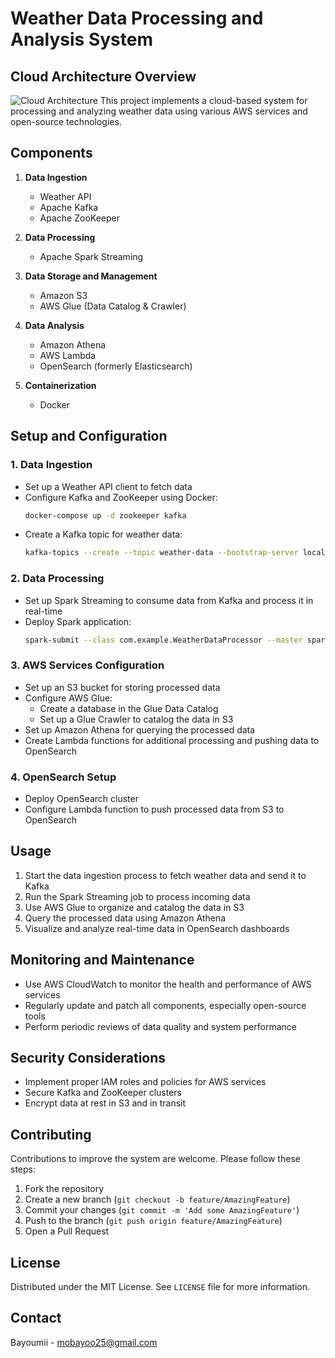 # Weather Data Processing and Analysis System

## Cloud Architecture Overview
![Cloud Architecture](C:\Users\dell\Desktop\me/Screenshot%202024-10-27%20184559.png)
This project implements a cloud-based system for processing and analyzing weather data using various AWS services and open-source technologies.



## Components

1. **Data Ingestion**
   - Weather API
   - Apache Kafka
   - Apache ZooKeeper

2. **Data Processing**
   - Apache Spark Streaming

3. **Data Storage and Management**
   - Amazon S3
   - AWS Glue (Data Catalog & Crawler)

4. **Data Analysis**
   - Amazon Athena
   - AWS Lambda
   - OpenSearch (formerly Elasticsearch)

5. **Containerization**
   - Docker

## Setup and Configuration

### 1. Data Ingestion

- Set up a Weather API client to fetch data
- Configure Kafka and ZooKeeper using Docker:
  ```bash
  docker-compose up -d zookeeper kafka
  ```
- Create a Kafka topic for weather data:
  ```bash
  kafka-topics --create --topic weather-data --bootstrap-server localhost:9092
  ```

### 2. Data Processing

- Set up Spark Streaming to consume data from Kafka and process it in real-time
- Deploy Spark application:
  ```bash
  spark-submit --class com.example.WeatherDataProcessor --master spark://localhost:7077 weather-processor.jar
  ```

### 3. AWS Services Configuration

- Set up an S3 bucket for storing processed data
- Configure AWS Glue:
  - Create a database in the Glue Data Catalog
  - Set up a Glue Crawler to catalog the data in S3
- Set up Amazon Athena for querying the processed data
- Create Lambda functions for additional processing and pushing data to OpenSearch

### 4. OpenSearch Setup

- Deploy OpenSearch cluster
- Configure Lambda function to push processed data from S3 to OpenSearch

## Usage

1. Start the data ingestion process to fetch weather data and send it to Kafka
2. Run the Spark Streaming job to process incoming data
3. Use AWS Glue to organize and catalog the data in S3
4. Query the processed data using Amazon Athena
5. Visualize and analyze real-time data in OpenSearch dashboards

## Monitoring and Maintenance

- Use AWS CloudWatch to monitor the health and performance of AWS services
- Regularly update and patch all components, especially open-source tools
- Perform periodic reviews of data quality and system performance

## Security Considerations

- Implement proper IAM roles and policies for AWS services
- Secure Kafka and ZooKeeper clusters
- Encrypt data at rest in S3 and in transit

## Contributing

Contributions to improve the system are welcome. Please follow these steps:

1. Fork the repository
2. Create a new branch (`git checkout -b feature/AmazingFeature`)
3. Commit your changes (`git commit -m 'Add some AmazingFeature'`)
4. Push to the branch (`git push origin feature/AmazingFeature`)
5. Open a Pull Request

## License

Distributed under the MIT License. See `LICENSE` file for more information.

## Contact

Bayoumii - mobayoo25@gmail.com

